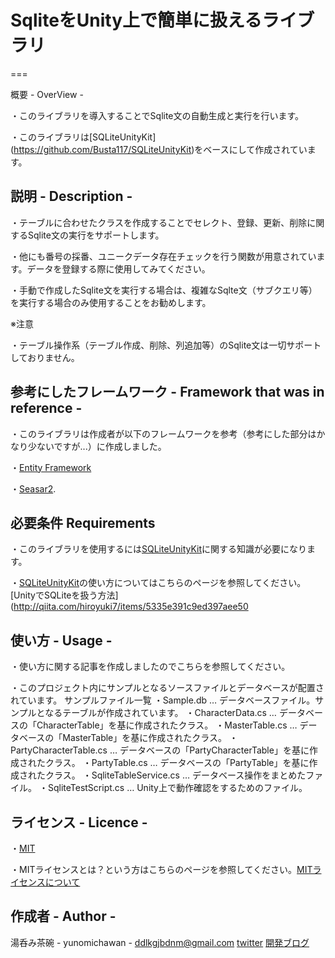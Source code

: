 # SqliteをUnity上で簡単に扱えるライブラリ
===

概要 - OverView -

・このライブラリを導入することでSqlite文の自動生成と実行を行います。

・このライブラリは[SQLiteUnityKit] (https://github.com/Busta117/SQLiteUnityKit)をベースにして作成されています。

## 説明  - Description -

・テーブルに合わせたクラスを作成することでセレクト、登録、更新、削除に関するSqlite文の実行をサポートします。

・他にも番号の採番、ユニークデータ存在チェックを行う関数が用意されています。データを登録する際に使用してみてください。

・手動で作成したSqlite文を実行する場合は、複雑なSqlte文（サブクエリ等）を実行する場合のみ使用することをお勧めします。

※注意

・テーブル操作系（テーブル作成、削除、列追加等）のSqlite文は一切サポートしておりません。

## 参考にしたフレームワーク  - Framework that was in reference -

・このライブラリは作成者が以下のフレームワークを参考（参考にした部分はかなり少ないですが...）に作成しました。

・[Entity Framework](https://msdn.microsoft.com/ja-jp/library/bb399567.aspx)

・[Seasar2](http://www.seasar.org/).

## 必要条件 Requirements

・このライブラリを使用するには[SQLiteUnityKit](https://github.com/Busta117/SQLiteUnityKit)に関する知識が必要になります。

・[SQLiteUnityKit](https://github.com/Busta117/SQLiteUnityKit)の使い方についてはこちらのページを参照してください。[UnityでSQLiteを扱う方法](http://qiita.com/hiroyuki7/items/5335e391c9ed397aee50

## 使い方 - Usage -

・使い方に関する記事を作成しましたのでこちらを参照してください。[]()

・このプロジェクト内にサンプルとなるソースファイルとデータベースが配置されています。
	サンプルファイル一覧
	 ・Sample.db 				… データベースファイル。サンプルとなるテーブルが作成されています。
	 ・CharacterData.cs 		… データベースの「CharacterTable」を基に作成されたクラス。
	 ・MasterTable.cs 			… データベースの「MasterTable」を基に作成されたクラス。
	 ・PartyCharacterTable.cs 	… データベースの「PartyCharacterTable」を基に作成されたクラス。
	 ・PartyTable.cs 			… データベースの「PartyTable」を基に作成されたクラス。
	 ・SqliteTableService.cs 	… データベース操作をまとめたファイル。
	 ・SqliteTestScript.cs 		… Unity上で動作確認をするためのファイル。

## ライセンス - Licence -

・[MIT](https://github.com/yunomichawan/ConvenientSqliteForUnity/blob/master/LICENSE)

・MITライセンスとは？という方はこちらのページを参照してください。[MITライセンスについて](http://wisdommingle.com/mit-license/)

## 作成者 - Author -

湯呑み茶碗 - yunomichawan - <ddlkgjbdnm@gmail.com>
[twitter]()
[開発ブログ]()
